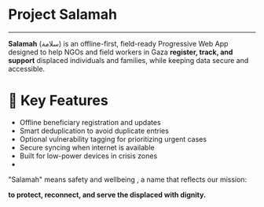 # **Project Salamah**
---
**Salamah** (سلامة) is an offline-first, field-ready Progressive Web App designed to help NGOs and field workers in Gaza **register, track, and support** displaced individuals and families, while keeping data secure and accessible.

# 🌿 **Key Features**
* Offline beneficiary registration and updates
* Smart deduplication to avoid duplicate entries
* Optional vulnerability tagging for prioritizing urgent cases
* Secure syncing when internet is available
* Built for low-power devices in crisis zones
* 
"Salamah" means safety and wellbeing , a name that reflects our mission:

**to protect, reconnect, and serve the displaced with dignity.**
